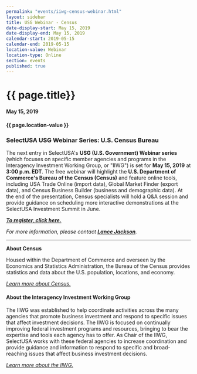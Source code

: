 ```yaml
---
permalink: "events/iiwg-census-webinar.html"
layout: sidebar
title: USG Webinar - Census
date-display-start: May 15, 2019
date-display-end: May 15, 2019
calendar-start: 2019-05-15
calendar-end: 2019-05-15
location-value: Webinar
location-type: Online
section: events
published: true
---
```


# {{ page.title}}

#### May 15, 2019

#### {{ page.location-value }}

### SelectUSA USG Webinar Series: U.S. Census Bureau

The next entry in SelectUSA's **USG (U.S. Government) Webinar series** (which focuses on specific member agencies and programs in the Interagency Investment Working Group, or "IIWG") is set for **May 15, 2019** at **3:00 p.m. EDT**. The free webinar will highlight the **U.S. Department of Commerce's Bureau of the Census (Census)** and feature online tools, including USA Trade Online (import data), Global Market Finder (export data), and Census Business Builder (business and demographic data). At the end of the presentation, Census specialists will hold a Q&A session and provide guidance on scheduling more interactive demonstrations at the SelectUSA Investment Summit in June.

[_**To register, click here.**_](https://forms.office.com/Pages/ResponsePage.aspx?id=DQSIkWdsW0yxEjajBLZtrQAAAAAAAAAAAAN__pEILvtUQlRLODRONzRNT0cyWVZRUzZSNFFPT0FMSy4u)

_For more information, please contact **[Lance Jackson](mailto:lance.jackson@trade.gov?Subject=Census%20Webinar)**._

---

**About Census**

Housed within the Department of Commerce and overseen by the Economics and Statistics Administration, the Bureau of the Census provides statistics and data about the U.S. population, locations, and economy.  

_[Learn more about Census.](https://www.selectusa.gov/iiwg-doc-census)_


#### About the Interagency Investment Working Group

The IIWG was established to help coordinate activities across the many agencies that promote business investment and respond to specific issues that affect investment decisions. The IIWG is focused on continually improving federal investment programs and resources, bringing to bear the expertise and tools each agency has to offer. As Chair of the IIWG, SelectUSA works with these federal agencies to increase coordination and provide guidance and information to respond to specific and broad-reaching issues that affect business investment decisions.

_[Learn more about the IIWG.](https://www.selectusa.gov/iiwg)_
